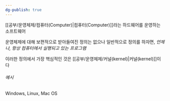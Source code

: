 ```yaml
---
dg-publish: true
---
```

  [[공부/운영체제/컴퓨터(Computer)\|컴퓨터(Computer)]]라는 하드웨어를 운영하는 소프트웨어

운영체제에 대해 보편적으로 받아들여진 정의는 없으나 일반적으로 정의를 하자면,
*언제나, 항상 컴퓨터에서 실행되고 있는 프로그램*

이러한 정의에서 가장 핵심적인 것은 [[공부/운영체제/커널(kernel)\|커널(kernel)]]이다

###### 예시
Windows, Linux, Mac OS